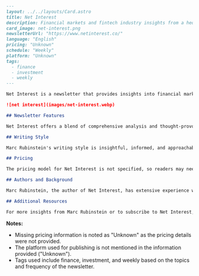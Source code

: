 ```markdown
---
layout: ../../layouts/Card.astro
title: Net Interest
description: Financial markets and fintech industry insights from a hedge fund veteran, delivered weekly.
card_image: net-interest.png
newsletterUrl: "https://www.netinterest.co/"
language: "English"
pricing: "Unknown"
schedule: "Weekly"
platform: "Unknown"
tags:
  - finance
  - investment
  - weekly
---

Net Interest is a newsletter that provides insights into financial markets and the fintech industry through the lens of Marc Rubinstein, a seasoned hedge fund veteran. Delivered on a weekly basis, it serves as a rich resource for anyone looking to deepen their understanding of these areas.

![net interest](images/net-interest.webp)

## Newsletter Features

Net Interest offers a blend of comprehensive analysis and thought-provoking discussions on the trends and happenings within finance and fintech sectors. The newsletter is perfect for professionals in the financial industry, fintech enthusiasts, and individuals interested in market dynamics.

## Writing Style

Marc Rubinstein's writing style is insightful, informed, and approachable, balancing in-depth analysis with clear explanations. His background in hedge funds brings a unique perspective.

## Pricing

The pricing model for Net Interest is not specified, so readers may need to check the newsletter's website for more details on subscription options.

## Authors and Background

Marc Rubinstein, the author of Net Interest, has extensive experience within the hedge fund industry, offering readers a high-level perspective grounded in real-world experience and data.

## Additional Resources

For more insights from Marc Rubinstein or to subscribe to Net Interest, visit the [official website](https://www.netinterest.co/).
```

**Notes:**
- Missing pricing information is noted as "Unknown" as the pricing details were not provided.
- The platform used for publishing is not mentioned in the information provided ("Unknown").
- Tags used include finance, investment, and weekly based on the topics and frequency of the newsletter.